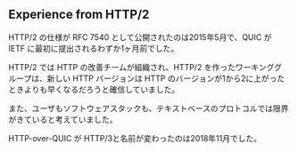 ## Experience from HTTP/2

HTTP/2 の仕様が RFC 7540 として公開されたのは2015年5月で、QUIC が IETF に最初に提出されるわずか1ヶ月前でした。

HTTP/2 では HTTP の改善チームが組織され、HTTP/2 を作ったワーキンググループは、新しい HTTP バージョンは HTTP のバージョンが1から2に上がったときよりも早くなるだろうと確信していました。

また、ユーザもソフトウェアスタックも、テキストベースのプロトコルでは限界がきていると考えていました。

HTTP-over-QUIC が HTTP/3と名前が変わったのは2018年11月でした。
